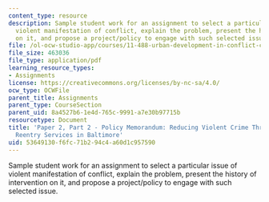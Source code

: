 ```yaml
---
content_type: resource
description: Sample student work for an assignment to select a particular issue of
  violent manifestation of conflict, explain the problem, present the history of intervention
  on it, and propose a project/policy to engage with such selected issue.
file: /ol-ocw-studio-app/courses/11-488-urban-development-in-conflict-cities-planning-challenges-and-policy-innovations-fall-2015/53649130f6fc71b294c4a60d1c957590_MIT11_488F15_Paper2Part2.pdf
file_size: 463036
file_type: application/pdf
learning_resource_types:
- Assignments
license: https://creativecommons.org/licenses/by-nc-sa/4.0/
ocw_type: OCWFile
parent_title: Assignments
parent_type: CourseSection
parent_uid: 8a4527b6-1e4d-765c-9991-a7e30b97715b
resourcetype: Document
title: 'Paper 2, Part 2 - Policy Memorandum: Reducing Violent Crime Through Better
  Reentry Services in Baltimore'
uid: 53649130-f6fc-71b2-94c4-a60d1c957590
---
```

Sample student work for an assignment to select a particular issue of violent manifestation of conflict, explain the problem, present the history of intervention on it, and propose a project/policy to engage with such selected issue.